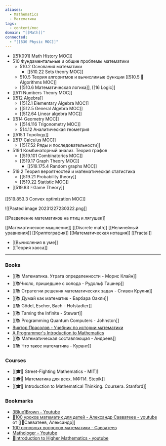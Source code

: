 ```yaml
---
aliases:
  - Mathematics
  - Математика
tags:
  - content/moc
domain: "[[Math]]"
connected:
  - "[[530 Physic MOC]]"
---
```

- [[51(091) Math History MOC]] 
- 510 Фундаментальные и общие проблемы математики
    - 510.2 Основания математики
        - [[510.22 Sets theory MOC]]
    - 510.5 Теория алгоритмов и вычислимые функции [[510.5 🐜Algorithms MOC]]
    - [[510.6 Математическая логика]], [[16 Logic]]
- [[511 Numbers Theory MOC]] 
- [[512 Algebra]]
    - [[512.1 Elementary Algebra MOC]]
    - [[512.5 General Algebra MOC]]
    - [[512.64  Linear algebra MOC]]
- [[514 Geometry MOC]]
    - [[514.116 Trigonometry MOC]]
    - 514.12 Аналитическая геометрия
- [[515.1 Topology]]
- [[517 Сalculus MOC]] 
    - [[517.52 Ряды и последовательности]]
- 519.1 Комбинаторный анализ. Теория графов
    - [[519.101 Combinatorics MOC]]
    - [[519.17 Graph Theory MOC]]
        - [[519.175.4 Random graphs MOC]]
- 519.2 Теория вероятностей и математическая статистика
    - [[519.21  Probability theory]]
    - [[519.22 Statistic MOC]]
- [[519.83 🃏Game Theory]]

[[519.853.3 Convex optimization MOC]]

![[Pasted image 20231227230322.png]]


[[Разделение математиков на птиц и лягушек]]


[[Математическое мышление]]
[[Discrete math]]
[[Нелинейный уравнения]]
[[Криптография]]
[[Математическая нотация]]
[[Fractal]]
- [[Вычисления в уме]]
- [[Теория хаоса]]

---
### Books
- [[📚 Математика. Утрата определенности - Морис Клайн]]
- [[📚Число, пришедшее с холода - Рудольф Ташнер]]
- [[📚 Стратегии решения математических задач - Стивен Крулик]]
- [[📚 Думай как математик - Барбара Оакли]]
- [[📚 Gödel, Escher, Bach - Hofstadter]]
- [[📚 Taming the Infinite - Stewart]]
- [[📚 Programming Quantum Computers - Johnston]]
- [Виктор Прасолов - Учебник по истории математики](http://vvprasolov.livejournal.com/67259.html)
- [A Programmer's Introduction to Mathematics](https://pimbook.org/)
- [[📚 Математическая составляющая - Андреев]]
- [[📚 Что такое математика - Курант]]


### Courses
- [[🎓🍂 Street-Fighting Mathematics - MIT]]
- [[🎓🌳 Математика для всех. МФТИ. Stepik]]
- [[🎓🍂 Introduction to Mathematical Thinking. Coursera. Stanford]]

### Bookmarks
- [3Blue1Brown - Youtube](https://www.youtube.com/channel/UCYO_jab_esuFRV4b17AJtAw/playlists)
- [🎥100 уроков математик для детей - Александр Савватеев - youtube](https://childrenscience.ru/courses/sav/) от [[👤Савватеев, Александр]]
- [100 основных вопросов математики - Савватеев](https://www.youtube.com/playlist?list=PL8n_ZHoHDPESLDJN2NJivDYLNGtpJEBoy)
- [Mathologer - Youtube](https://www.youtube.com/channel/UC1_uAIS3r8Vu6JjXWvastJg/playlists)
- [🎥Introduction to Higher Mathematics - youtube](https://www.youtube.com/playlist?list=PLZzHxk_TPOStgPtqRZ6KzmkUQBQ8TSWVX)







